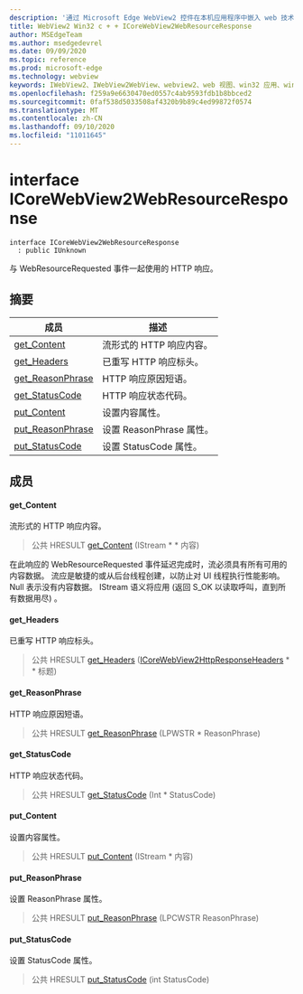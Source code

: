 ```yaml
---
description: '通过 Microsoft Edge WebView2 控件在本机应用程序中嵌入 web 技术 (HTML、CSS 和 JavaScript) '
title: WebView2 Win32 c + + ICoreWebView2WebResourceResponse
author: MSEdgeTeam
ms.author: msedgedevrel
ms.date: 09/09/2020
ms.topic: reference
ms.prod: microsoft-edge
ms.technology: webview
keywords: IWebView2、IWebView2WebView、webview2、web 视图、win32 应用、win32、edge、ICoreWebView2、ICoreWebView2Controller、浏览器控件、边缘 html、ICoreWebView2WebResourceResponse
ms.openlocfilehash: f259a9e6630470ed0557c4ab9593fdb1b8bbced2
ms.sourcegitcommit: 0faf538d5033508af4320b9b89c4ed99872f0574
ms.translationtype: MT
ms.contentlocale: zh-CN
ms.lasthandoff: 09/10/2020
ms.locfileid: "11011645"
---
```

# interface ICoreWebView2WebResourceResponse 

```
interface ICoreWebView2WebResourceResponse
  : public IUnknown
```

与 WebResourceRequested 事件一起使用的 HTTP 响应。

## 摘要

 成员                        | 描述
--------------------------------|---------------------------------------------
[get_Content](#get_content) | 流形式的 HTTP 响应内容。
[get_Headers](#get_headers) | 已重写 HTTP 响应标头。
[get_ReasonPhrase](#get_reasonphrase) | HTTP 响应原因短语。
[get_StatusCode](#get_statuscode) | HTTP 响应状态代码。
[put_Content](#put_content) | 设置内容属性。
[put_ReasonPhrase](#put_reasonphrase) | 设置 ReasonPhrase 属性。
[put_StatusCode](#put_statuscode) | 设置 StatusCode 属性。

## 成员

#### get_Content 

流形式的 HTTP 响应内容。

> 公共 HRESULT [get_Content](#get_content) (IStream * * 内容) 

在此响应的 WebResourceRequested 事件延迟完成时，流必须具有所有可用的内容数据。 流应是敏捷的或从后台线程创建，以防止对 UI 线程执行性能影响。 Null 表示没有内容数据。 IStream 语义将应用 (返回 S_OK 以读取呼叫，直到所有数据用尽) 。

#### get_Headers 

已重写 HTTP 响应标头。

> 公共 HRESULT [get_Headers](#get_headers) ([ICoreWebView2HttpResponseHeaders](icorewebview2httpresponseheaders.md) * * 标题) 

#### get_ReasonPhrase 

HTTP 响应原因短语。

> 公共 HRESULT [get_ReasonPhrase](#get_reasonphrase) (LPWSTR * ReasonPhrase) 

#### get_StatusCode 

HTTP 响应状态代码。

> 公共 HRESULT [get_StatusCode](#get_statuscode) (Int * StatusCode) 

#### put_Content 

设置内容属性。

> 公共 HRESULT [put_Content](#put_content) (IStream * 内容) 

#### put_ReasonPhrase 

设置 ReasonPhrase 属性。

> 公共 HRESULT [put_ReasonPhrase](#put_reasonphrase) (LPCWSTR ReasonPhrase) 

#### put_StatusCode 

设置 StatusCode 属性。

> 公共 HRESULT [put_StatusCode](#put_statuscode) (int StatusCode) 

